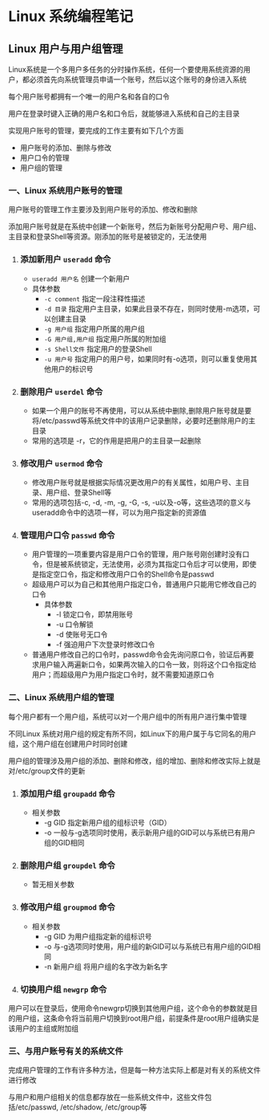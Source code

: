 # **Linux 系统编程笔记**
## **Linux 用户与用户组管理**
Linux系统是一个多用户多任务的分时操作系统，任何一个要使用系统资源的用户，都必须首先向系统管理员申请一个账号，然后以这个账号的身份进入系统

每个用户账号都拥有一个唯一的用户名和各自的口令

用户在登录时键入正确的用户名和口令后，就能够进入系统和自己的主目录

实现用户账号的管理，要完成的工作主要有如下几个方面
* 用户账号的添加、删除与修改
* 用户口令的管理
* 用户组的管理
### **一、Linux 系统用户账号的管理**
用户账号的管理工作主要涉及到用户账号的添加、修改和删除

添加用户账号就是在系统中创建一个新账号，然后为新账号分配用户号、用户组、主目录和登录Shell等资源。刚添加的账号是被锁定的，无法使用
1. ### 添加新用户 `useradd` 命令
    * `useradd 用户名` 创建一个新用户
    * 具体参数
        * `-c comment` 指定一段注释性描述
        * `-d 目录` 指定用户主目录，如果此目录不存在，则同时使用-m选项，可以创建主目录
        * `-g 用户组` 指定用户所属的用户组
        * `-G 用户组,用户组` 指定用户所属的附加组
        * `-s Shell文件` 指定用户的登录Shell
        * `-u 用户号` 指定用户的用户号，如果同时有-o选项，则可以重复使用其他用户的标识号
2. ### 删除用户 `userdel` 命令
    * 如果一个用户的账号不再使用，可以从系统中删除,删除用户账号就是要将/etc/passwd等系统文件中的该用户记录删除，必要时还删除用户的主目录
    * 常用的选项是 -r，它的作用是把用户的主目录一起删除

3. ### 修改用户 `usermod` 命令
    * 修改用户账号就是根据实际情况更改用户的有关属性，如用户号、主目录、用户组、登录Shell等
    * 常用的选项包括-c, -d, -m, -g, -G, -s, -u以及-o等，这些选项的意义与useradd命令中的选项一样，可以为用户指定新的资源值
4. ### 管理用户口令 `passwd` 命令

    * 用户管理的一项重要内容是用户口令的管理，用户账号刚创建时没有口令，但是被系统锁定，无法使用，必须为其指定口令后才可以使用，即使是指定空口令，指定和修改用户口令的Shell命令是passwd
    * 超级用户可以为自己和其他用户指定口令，普通用户只能用它修改自己的口令
        * 具体参数
            * -l 锁定口令，即禁用账号
            * -u 口令解锁
            * -d 使账号无口令
            * -f 强迫用户下次登录时修改口令
    * 普通用户修改自己的口令时，passwd命令会先询问原口令，验证后再要求用户输入两遍新口令，如果两次输入的口令一致，则将这个口令指定给用户；而超级用户为用户指定口令时，就不需要知道原口令
### **二、Linux 系统用户组的管理**
每个用户都有一个用户组，系统可以对一个用户组中的所有用户进行集中管理

不同Linux 系统对用户组的规定有所不同，如Linux下的用户属于与它同名的用户组，这个用户组在创建用户时同时创建

用户组的管理涉及用户组的添加、删除和修改，组的增加、删除和修改实际上就是对/etc/group文件的更新
1. ### 添加用户组 `groupadd` 命令
    * 相关参数
        * -g GID 指定新用户组的组标识号（GID）
        * -o 一般与-g选项同时使用，表示新用户组的GID可以与系统已有用户组的GID相同
2. ### 删除用户组 `groupdel` 命令
    * 暂无相关参数
3. ### 修改用户组 `groupmod` 命令
    * 相关参数
        * -g GID 为用户组指定新的组标识号
        * -o 与-g选项同时使用，用户组的新GID可以与系统已有用户组的GID相同
        * -n 新用户组 将用户组的名字改为新名字
4. ### 切换用户组 `newgrp` 命令
用户可以在登录后，使用命令newgrp切换到其他用户组，这个命令的参数就是目的用户组，这条命令将当前用户切换到root用户组，前提条件是root用户组确实是该用户的主组或附加组
### **三、与用户账号有关的系统文件**
完成用户管理的工作有许多种方法，但是每一种方法实际上都是对有关的系统文件进行修改

与用户和用户组相关的信息都存放在一些系统文件中，这些文件包括/etc/passwd, /etc/shadow, /etc/group等